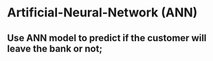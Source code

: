 # Artificial-Neural-Network (ANN)
## Use ANN model to predict if the customer will leave the bank or not;
